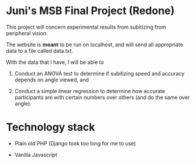 # Juni's MSB Final Project (Redone)

This project will concern experimental results from subitizing from peripheral
vision.

The website is **meant** to be run on localhost, and will send all appropriate
data to a file called data.txt.

With the data that I have, I will be able to

1. Conduct an ANOVA test to determine if subitizing speed and accuracy depends
   on angle viewed, and

2. Conduct a simple linear regression to determine how accurate participants
   are with certain numbers over others (and do the same over angle).

# Technology stack

- Plain old PHP (Django took too long for me to use)

- Vanilla Javascript
